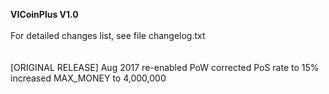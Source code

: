 <b>VICoinPlus V1.0</b> <br>
<br>
For detailed changes list, see file changelog.txt
<br>
<br>
<br>
[ORIGINAL RELEASE]
Aug 2017
  re-enabled PoW
  corrected PoS rate to 15%
  increased MAX_MONEY to 4,000,000
<br>
<br>



